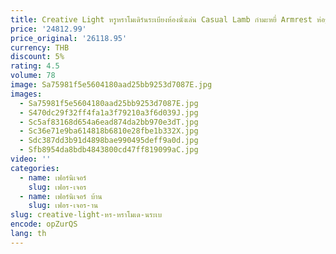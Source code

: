 ```yaml
---
title: Creative Light หรูหราโมเดิร์นระเบียงห้องนั่งเล่น Casual Lamb กํามะหยี่ Armrest ห่อรูปร่างเก้าอี้โซฟา
price: '24812.99'
price_original: '26118.95'
currency: THB
discount: 5%
rating: 4.5
volume: 78
image: Sa75981f5e5604180aad25bb9253d7087E.jpg
images:
  - Sa75981f5e5604180aad25bb9253d7087E.jpg
  - S470dc29f32ff4fa1a3f79210a3f6d039J.jpg
  - Sc5af83168d654a6ead874da2bb970e3dT.jpg
  - Sc36e71e9ba614818b6810e28fbe1b332X.jpg
  - Sdc387dd3b91d4898bae990495deff9a0d.jpg
  - Sfb8954da8bdb4843800cd47ff819099aC.jpg
video: ''
categories:
  - name: เฟอร์นิเจอร์
    slug: เฟอร-เจอร
  - name: เฟอร์นิเจอร์ บ้าน
    slug: เฟอร-เจอร-าน
slug: creative-light-หร-หราโมเด-นระเบ
encode: opZurQS
lang: th
---
```

  